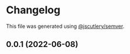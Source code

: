 # Changelog

This file was generated using [@jscutlery/semver](https://github.com/jscutlery/semver).

## 0.0.1 (2022-06-08)

